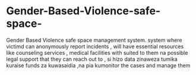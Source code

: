 # Gender-Based-Violence-safe-space-
Gender Based Violence safe space management system.
 system where victimd can anonymously report incidents , 
 will have essential resources like counseling services ,
 medical facilities  with suited to them na possible legal support 
 that they can reach out to , si hizo data zinaweza tumika kuraise 
 funds za kuwasaidia ,na pia kumonitor the cases  and manage them
